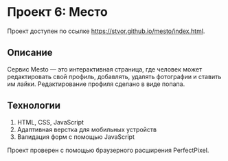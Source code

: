 # Проект 6: Место

Проект доступен по ссылке https://stvor.github.io/mesto/index.html.

## Описание
Сервис Mesto — это интерактивная страница, где человек может редактировать свой профиль, добавлять, удалять фотографии и ставить им лайки. Редактирование профиля сделано в виде попапа.

## Технологии
1. HTML, CSS, JavaScript
2. Адаптивная верстка для мобильных устройств
3. Валидация форм с помощью JavaScript

Проект проверен с помощью браузерного расширения PerfectPixel.
